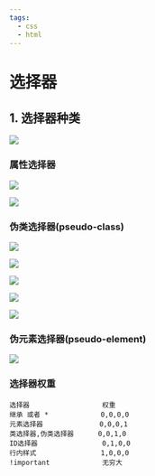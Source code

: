```yaml
---
tags:
  - css
  - html
---
```


# 选择器

## 1. 选择器种类

![](select_sum.png)

### 属性选择器

![](select_attr.png)

![](select_attr2.png)

### 伪类选择器(pseudo-class)



![](pseudo-class1.png)

![](pseudo-class2.png)

![](pseudo-class3.png)

![](pseudo-class4.png)

![](pseudo-class5.png)

### 伪元素选择器(pseudo-element)

![](pseudo-ele.png)

### 选择器权重

```shell
选择器                  权重
继承 或者 *             0,0,0,0
元素选择器              0,0,0,1
类选择器,伪类选择器      0,0,1,0
ID选择器                0,1,0,0
行内样式                1,0,0,0
!important             无穷大
```







